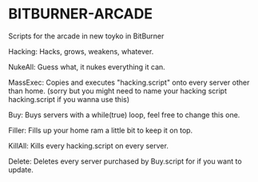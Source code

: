# BITBURNER-ARCADE
Scripts for the arcade in new toyko in BitBurner

Hacking:
Hacks, grows, weakens, whatever.

NukeAll:
Guess what, it nukes everything it can.

MassExec:
Copies and executes "hacking.script" onto every server other than home.
(sorry but you might need to name your hacking script hacking.script if you wanna use this)

Buy:
Buys servers with a while(true) loop, feel free to change this one.

Filler:
Fills up your home ram a little bit to keep it on top.

KillAll:
Kills every hacking.script on every server.

Delete:
Deletes every server purchased by Buy.script for if you want to update.

